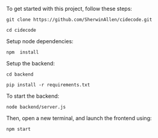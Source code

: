 To get started with this project, follow these steps:

```git clone https://github.com/SherwinAllen/cidecode.git```

```cd cidecode```


Setup node dependencies:

```npm  install```


Setup the backend:

```cd backend```

```pip install -r requirements.txt```


To start the backend: 

```node backend/server.js```


Then, open a new terminal, and launch the frontend using:

```npm start```
